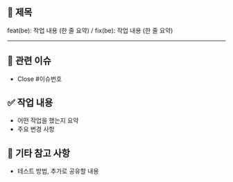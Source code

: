 ## 📌 제목
feat(be): 작업 내용 (한 줄 요약) / fix(be): 작업 내용 (한 줄 요약)

----------------------------------------

## 🔗 관련 이슈
- Close #이슈번호

## ✅ 작업 내용
- 어떤 작업을 했는지 요약
- 주요 변경 사항

## 📝 기타 참고 사항
- 테스트 방법, 추가로 공유할 내용

